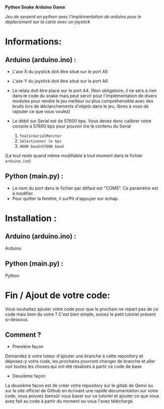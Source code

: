 **Python Snake Arduino Game**

_Jeu de serpent en python avec l'implémentation de arduino pour le déplacement sur la carte avec un joystick_

# Informations:

## Arduino (arduino.ino) :

* L'axe X du joystick doit être situé sur le port A5
* L'axe Y du joystick doit être situé sur le port A6
* Le relais doit être placé sur le port A4. (Non obligatoire, il ne sers à rien dans le code du snake mais peut servir pour l'implémentation de divers modules pour rendre le jeu meilleur ou plus comprehensible avec des bruits lors de déclanchements d'objets dans le jeu, libres à vous de rajouter ce que vous voulez)

* Le débit sur Serial est de 57600 bps. Vous devez donc calibrer votre console à 57600 bps pour pouvoir lire le contenu du Serial
  1. `Tools>SerialMonitor`
  2. `Sélectionner le bps`
  3. `9600 baud>57600 baud`

(Le tout reste quand même modifiable à tout moment dans le fichier `arduino.ino`)

## Python (main.py) :

* Le nom du port dans le fichier par défaut est "COM5". Ce paramètre est à modifier.
* Pour quitter la fenêtre, il surffit d'appuyer sur échap.

# Installation :

## Arduino (arduino.ino) :

Arduino

## Python (main.py) :

Python

# Fin / Ajout de votre code:

Vous souhaitez ajouter votre code pour que le prochain ne repart pas de ce code mais bien du votre ?
C'est bien simple, suivez le petit tutoriel présent si-dessous

## Comment ?

* Première façon

Demandez à votre tuteur d'ajouter une branche à cette repository et déposez-y votre code, les prochains pourront changer de branche et aller voir toutes les choses qui ont été résalisés à partir ce code de base

* Deuxième façon

La deuxième façon est de créer votre repository sur le gitlab de Qenvi ou sur le site officiel de Github en écrivant une rapide documentation sur votre code, vous pouvez biensûr vous baser sur ce tutoriel et ajouter ce que vous avez fait au code à partir du moment ou vous l'avez téléchargé.
